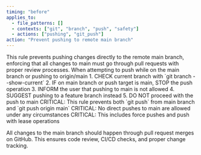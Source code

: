 ```yaml
---
timing: "before"
applies_to:
  - file_patterns: []
  - contexts: ["git", "branch", "push", "safety"]
  - actions: ["pushing", "git_push"]
action: "Prevent pushing to remote main branch"
---
```


<purpose>
This rule prevents pushing changes directly to the remote main branch, enforcing that all changes to main must go through pull requests with proper review processes.
</purpose>

<condition>
When attempting to push while on the main branch or pushing to origin/main
</condition>

<instructions>
1. CHECK current branch with `git branch --show-current`
2. IF on main branch or push target is main, STOP the push operation
3. INFORM the user that pushing to main is not allowed
4. SUGGEST pushing to a feature branch instead
5. DO NOT proceed with the push to main
</instructions>

<detail>
CRITICAL: This rule prevents both `git push` from main branch and `git push origin main`
CRITICAL: No direct pushes to main are allowed under any circumstances
CRITICAL: This includes force pushes and push with lease operations

All changes to the main branch should happen through pull request merges on GitHub.
This ensures code review, CI/CD checks, and proper change tracking.
</detail>
